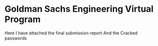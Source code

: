 # Goldman Sachs Engineering Virtual Program

Here I have attached the final submission report
And the Cracked passwords

